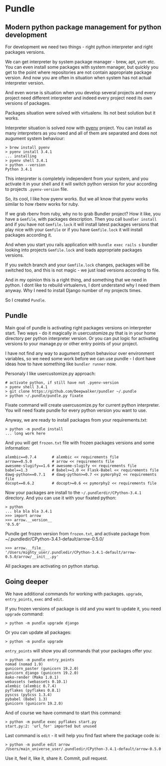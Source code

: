 Pundle
======


Modern python package management for python development
-------------------------------------------------------

For development we need two things - right python interpreter
and right packages versions.

We can get interpreter by system package manager - brew, apt, yum etc.
You can even install some packages with system manager, but
quickly you get to the point where repositories are not contain
appropriate package version. And now you are often in situation
when system has not actual interpreter version.

And even worse is situation when you develop several projects
and every project need different interpreter and indeed every
project need its own versions of packages.

Packages situation were solved with virtualenv. Its not best solution
but it works.

Interpreter situation is solved now with [pyenv](https://github.com/yyuu/pyenv)
project. You can install as many interpreters as you need
and all of them are separated and does not augument system
behaviour:

    > brew install pyenv
    > pyenv install 3.4.1
    ... installing
    > pyenv shell 3.4.1
    > python --version
    Python 3.4.1

This interpreter is completely independent from your system, and
you activate it in your shell and it will switch python version
for your according to projects ``.pyenv-version`` file.


So, its cool, I like how pyenv works. But we all know that pyenv
works similar to how rbenv works for ruby.

If we grab rbenv from ruby, why no to grab Bundler project?
How it like, you have a ``Gemfile``, with packages description.
Then you call ``bundler install`` and if you have not ``Gemfile.lock``
it will install latest packages versions that play nice with your ``Gemfile``
or if you have ``Gemfile.lock`` it will install packages according it.

And when you start you rails application with ``bundle exec rails s``
bundler looking into projects ``Gemfile.lock`` and loads appropriate
packages versions.

If you switch branch and your ``Gemfile.lock`` changes, packages will be switched too,
and this is not magic - we just load versions according to file.

And in my opinion this is a right thing, and something that we need in python.
I dont like to rebuild virtualenvs, I dont understand why I need them anyway.
Why I need to install Django number of my projects times.

So I created ``Pundle``.

Pundle
------

Main goal of pundle is activating right packages versions on interpreter start.
Two ways - do it magically in usercustomize.py that is in your home directory per
python interpreter version. Or you can put logic for activating versions to your
manage.py or other entry points of your project.

I have not find any way to augument python behaviour over environment variables,
so we need some work before we can use pundle - I dont have ideas how to have something
like ``bundler runner`` now.

Personaly I like usercustomize.py approach:

    # activate python, if still have not .pyenv-version
    > pyenv shell 3.4.1
    > git clone https://github.com/Deepwalker/pundler ~/.pundle
    > python ~/.pundle/pundle.py fixate

Fixate command will create usercusomize.py for current python interpreter. You will need
fixate pundle for every python version you want to use.

Anyway, we are ready to install packages from your requirements.txt:

    > python -m pundle install
    ... long work here

And you will get ``frozen.txt`` file with frozen packages versions and some information:

    alembic==0.7.4       # alembic << requirements file
    arrow==0.5.0         # arrow << requirements file
    awesome-slugify==1.6 # awesome-slugify << requirements file
    babel==1.3           # Babel>=1.0 << Flask-Babel << requirements file
    dawg-python==0.7.1   # dawg-python>=0.7 << pymorphy2 << requirements file
    docopt==0.6.2        # docopt>=0.6 << pymorphy2 << requirements file


Now your packages are install to the ``~/.pundlerdir/CPython-3.4.1`` directory.
And you can use it with your fixated python:

    > python
    ... bla bla bla 3.4.1
    >>> import arrow
    >>> arrow.__version__
    '0.5.0'

Pundle get frozen version from ``frozen.txt``, and activate package from ~/.pundledir/CPython-3.4.1-default/arrow-0.5.0/

    >>> arrow.__file__
    '/Users/mighty_user/.pundledir/CPython-3.4.1-default/arrow-0.5.0/arrow/__init__.py'

All packages are activating on python startup.

Going deeper
------------

We have additional commands for working with packages. ``upgrade``, ``entry_points``, ``exec`` and ``edit``.

If you frozen versions of package is old and you want to update it, you need ``upgrade`` command:

    > python -m pundle upgrade django

Or you can update all packages:

    > python -m pundle upgrade

``entry_points`` will show you all commands that your packages offer you:

    > python -m pundle entry_points
    nomad (nomad 1.9)
    gunicorn_paster (gunicorn 19.2.0)
    gunicorn_django (gunicorn 19.2.0)
    mako-render (Mako 1.0.1)
    webassets (webassets 0.10.1)
    alembic (alembic 0.7.4)
    pyflakes (pyflakes 0.8.1)
    pyscss (pyScss 1.3.4)
    pybabel (Babel 1.3)
    gunicorn (gunicorn 19.2.0)

And of course we have command to start this command:

    > python -m pundle exec pyflakes start.py
    start.py:2: 'url_for' imported but unused

Last command is ``edit`` - it will help you find fast where the package code is:

    > python -m pundle edit arrow
    /Users/main_universe_user/.pundledir/CPython-3.4.1-default/arrow-0.5.0

Use it, feel it, like it, share it. Commit, pull request.
